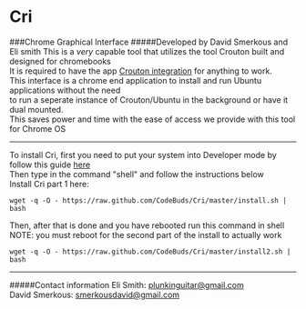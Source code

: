# Cri
###Chrome Graphical Interface
#####Developed by David Smerkous and Eli smith
This is a *very* capable tool that utilizes the tool Crouton built and designed for chromebooks<br>
It is required to have the app <a href="https://chrome.google.com/webstore/detail/crouton-integration/gcpneefbbnfalgjniomfjknbcgkbijom" target="_new">Crouton integration</a> for anything to work.<br>
This interface is a chrome end application to install and run Ubuntu applications without the need<br>
to run a seperate instance of Crouton/Ubuntu in the background or have it dual mounted.<br>
This saves power and time with the ease of access we provide with this tool for Chrome OS <br>
______
To install Cri, first you need to put your system into Developer mode by follow this guide <a href="http://www.howtogeek.com/210817/how-to-enable-developer-mode-on-your-chromebook/" target="_new">here</a><br>
Then type in the command "shell" and follow the instructions below <br>
Install Cri part 1 here: <br>

    wget -q -O - https://raw.github.com/CodeBuds/Cri/master/install.sh | bash
Then, after that is done and you have rebooted run this command in shell <br>
NOTE: you must reboot for the second part of the install to actually work<br>

    wget -q -O - https://raw.github.com/CodeBuds/Cri/master/install2.sh | bash
 ______
#####Contact information
Eli Smith: plunkinguitar@gmail.com <br>
David Smerkous: smerkousdavid@gmail.com <br>
